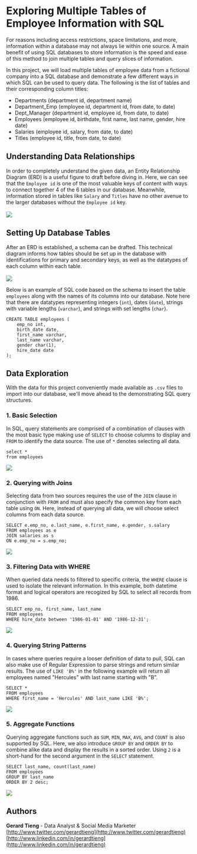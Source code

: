 # Exploring Multiple Tables of Employee Information with SQL
For reasons including access restrictions, space limitations, and more, information within a database may not always lie within one source. A main benefit of using SQL databases to store information is the speed and ease of this method to join multiple tables and query slices of information.

In this project, we will load multiple tables of employee data from a fictional company into a SQL database and demonstrate a few different ways in which SQL can be used to query data. The following is the list of tables and their corresponding column titles:

 - Departments (department id, department name)
 - Department_Emp (employee id, department id, from date, to date)
 - Dept_Manager (department id, employee id, from date, to date)
 - Employees (employee id, birthdate, first name, last name, gender, hire date)
 - Salaries (employee id, salary, from date, to date)
 - Titles (employee id, title, from date, to date)

## Understanding Data Relationships
In order to completely understand the given data, an Entity Relationship Diagram (ERD) is a useful figure to draft before diving in. Here, we can see that the `Employee id` is one of the most valuable keys of content with ways to connect together 4 of the 6 tables in our database. Meanwhile, information stored in tables like `Salary` and `Titles` have no other avenue to the larger databases without the `Employee id` key.
\
\
![](https://github.com/gtieng/sql-challenge/blob/master/EmployeeSQL/sql_erd.001.png)

## Setting Up Database Tables
After an ERD is established, a schema can be drafted. This technical diagram informs how tables should be set up in the database with identifications for primary and secondary keys, as well as the datatypes of each column within each table.
\
\
![](https://github.com/gtieng/sql-challenge/blob/master/EmployeeSQL/sql_schema.004.png)


Below is an example of SQL code based on the schema to insert the table `employees` along with the names of its columns into our database. Note here that there are datatypes representing integers (`int`), dates (`date`), strings with variable lengths (`varchar`), and strings with set lengths (`char`).

```
CREATE TABLE employees (
    emp_no int,
    birth_date date,
    first_name varchar,
    last_name varchar,
    gender char(1),
    hire_date date  
);
```

## Data Exploration
With the data for this project conveniently made available as `.csv` files to import into our database, we'll move ahead to the demonstrating SQL query structures.

### 1. Basic Selection
In SQL, query statements are comprised of a combination of clauses with the most basic type making use of `SELECT` to choose columns to display and `FROM` to identify the data source. The use of `*` denotes selecting all data.

```
select *
from employees
```
![](https://github.com/gtieng/sql-challenge/blob/master/readme_images/1_basic.png)

### 2. Querying with Joins
Selecting data from two sources requires the use of the `JOIN` clause in conjunction with `FROM` and must also specify the common key from each table using `ON`. Here, instead of querying all data, we will choose select columns from each data source.

```
SELECT e.emp_no, e.last_name, e.first_name, e.gender, s.salary
FROM employees as e
JOIN salaries as s
ON e.emp_no = s.emp_no;
```
![](https://github.com/gtieng/sql-challenge/blob/master/readme_images/2_joins.png)


### 3. Filtering Data with WHERE
When queried data needs to filtered to specific criteria, the `WHERE` clause is used to isolate the relevant information. In this example, both datetime format and logical operators are recogized by SQL to select all records from 1986.

```
SELECT emp_no, first_name, last_name
FROM employees
WHERE hire_date between '1986-01-01' AND '1986-12-31';
```
![](https://github.com/gtieng/sql-challenge/blob/master/readme_images/3_where.png)


### 4. Querying String Patterns
In cases where queries require a looser definition of data to pull, SQL can also make use of Regular Expression to parse strings and return similar results. The use of `LIKE 'B%'` in the following example will return all employees named "Hercules" with last name starting with "B".

```
SELECT *
FROM employees
WHERE first_name = 'Hercules' AND last_name LIKE 'B%';
```
![](https://github.com/gtieng/sql-challenge/blob/master/readme_images/4_meta.png)

### 5. Aggregate Functions

Querying aggregate functions such as `SUM`, `MIN`, `MAX`, `AVG`, and `COUNT` is also supported by SQL. Here, we also introduce `GROUP BY` and `ORDER BY` to combine alike data and display the results in a sorted order. Using `2` is a short-hand for the second argument in the `SELECT` statement.


```
SELECT last_name, count(last_name)
FROM employees
GROUP BY last_name
ORDER BY 2 desc;
```
![](https://github.com/gtieng/sql-challenge/blob/master/readme_images/5_agg.png)

## Authors

**Gerard Tieng** - Data Analyst & Social Media Marketer \
[http://www.twitter.com/gerardtieng](http://www.twitter.com/gerardtieng) \
[http://www.linkedin.com/in/gerardtieng](http://www.linkedin.com/in/gerardtieng)
